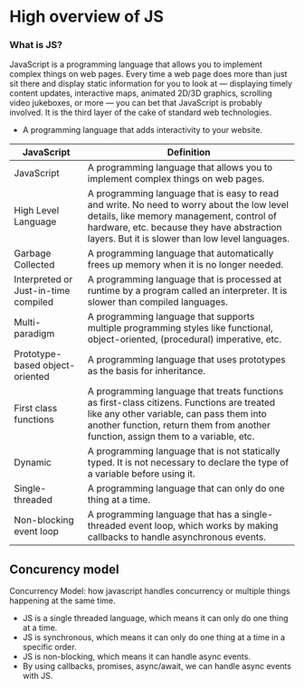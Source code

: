 # High overview of JS

### What is JS?

JavaScript is a programming language that allows you to implement complex things on web pages. Every time a web page does more than just sit there and display static information for you to look at — displaying timely content updates, interactive maps, animated 2D/3D graphics, scrolling video jukeboxes, or more — you can bet that JavaScript is probably involved. It is the third layer of the cake of standard web technologies.

- A programming language that adds interactivity to your website.

| JavaScript                           | Definition                                                                                                                                                                                                                              |
| ------------------------------------ | --------------------------------------------------------------------------------------------------------------------------------------------------------------------------------------------------------------------------------------- |
| JavaScript                           | A programming language that allows you to implement complex things on web pages.                                                                                                                                                        |
| High Level Language                  | A programming language that is easy to read and write. No need to worry about the low level details, like memory management, control of hardware, etc. because they have abstraction layers. But it is slower than low level languages. |
| Garbage Collected                    | A programming language that automatically frees up memory when it is no longer needed.                                                                                                                                                  |
| Interpreted or Just-in-time compiled | A programming language that is processed at runtime by a program called an interpreter. It is slower than compiled languages.                                                                                                           |
| Multi-paradigm                       | A programming language that supports multiple programming styles like functional, object-oriented, (procedural) imperative, etc.                                                                                                        |
| Prototype-based object-oriented      | A programming language that uses prototypes as the basis for inheritance.                                                                                                                                                               |
| First class functions                | A programming language that treats functions as first-class citizens. Functions are treated like any other variable, can pass them into another function, return them from another function, assign them to a variable, etc.            |
| Dynamic                              | A programming language that is not statically typed. It is not necessary to declare the type of a variable before using it.                                                                                                             |
| Single-threaded                      | A programming language that can only do one thing at a time.                                                                                                                                                                            |
| Non-blocking event loop              | A programming language that has a single-threaded event loop, which works by making callbacks to handle asynchronous events.                                                                                                            |

## Concurency model

Concurrency Model: how javascript handles concurrency or multiple things happening at the same time.

- JS is a single threaded language, which means it can only do one thing at a time.
- JS is synchronous, which means it can only do one thing at a time in a specific order.
- JS is non-blocking, which means it can handle async events.
- By using callbacks, promises, async/await, we can handle async events with JS.

